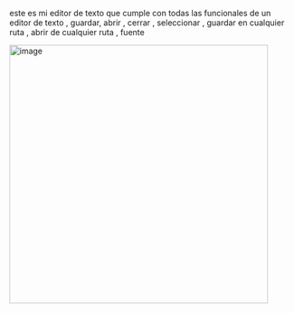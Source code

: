 este es mi editor de texto que cumple con todas las funcionales de un editor de texto , guardar, abrir , cerrar , seleccionar , guardar en cualquier ruta , abrir de cualquier  ruta , fuente

<img width="457" alt="image" src="https://user-images.githubusercontent.com/30672826/201027875-a3d2bbfb-0345-47e0-b446-092d1d64f332.png">
